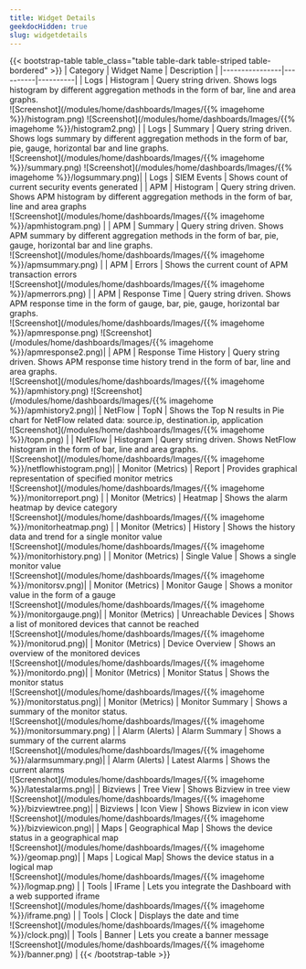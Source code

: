 ```yaml
---
title: Widget Details
geekdocHidden: true
slug: widgetdetails
---
```



{{< bootstrap-table table_class="table table-dark table-striped table-bordered" >}}
| Category          | Widget Name     | Description    |
|----------------|----------|----------|
| Logs           | Histogram     | Query string driven. Shows logs histogram by different aggregation methods in the form of bar, line and area graphs.<br> ![Screenshot](/modules/home/dashboards/Images/{{% imagehome %}}/histogram.png)  ![Screenshot](/modules/home/dashboards/Images/{{% imagehome %}}/histogram2.png)     |
| Logs | Summary | Query string driven. Shows logs summary by different aggregation methods in the form of bar, pie, gauge, horizontal bar and line graphs. <br> ![Screenshot](/modules/home/dashboards/Images/{{% imagehome %}}/summary.png) ![Screenshot](/modules/home/dashboards/Images/{{% imagehome %}}/logsummary.png)|
| Logs | SIEM Events | Shows count of current security events generated |
| APM | Histogram | Query string driven. Shows APM histogram by different aggregation methods in the form of bar, line and area graphs <br> ![Screenshot](/modules/home/dashboards/Images/{{% imagehome %}}/apmhistogram.png) |
| APM | Summary | Query string driven. Shows APM summary by different aggregation methods in the form of bar, pie, gauge, horizontal bar and line graphs. <br> ![Screenshot](/modules/home/dashboards/Images/{{% imagehome %}}/apmsummary.png) |
| APM | Errors | Shows the current count of APM transaction errors <br> ![Screenshot](/modules/home/dashboards/Images/{{% imagehome %}}/apmerrors.png) |
| APM | Response Time | Query string driven. Shows APM response time in the form of gauge, bar, pie, gauge, horizontal bar graphs. <br> ![Screenshot](/modules/home/dashboards/Images/{{% imagehome %}}/apmresponse.png) ![Screenshot](/modules/home/dashboards/Images/{{% imagehome %}}/apmresponse2.png)|
| APM | Response Time History | Query string driven. Shows APM response time history trend in the form of bar, line and area graphs. <br> ![Screenshot](/modules/home/dashboards/Images/{{% imagehome %}}/apmhistory.png) ![Screenshot](/modules/home/dashboards/Images/{{% imagehome %}}/apmhistory2.png)|
| NetFlow | TopN | Shows the Top N results in Pie chart for NetFlow related data: source.ip, destination.ip, application <br> ![Screenshot](/modules/home/dashboards/Images/{{% imagehome %}}/topn.png) |
| NetFlow | Histogram | Query string driven. Shows NetFlow histogram in the form of bar, line and area graphs. <br> ![Screenshot](/modules/home/dashboards/Images/{{% imagehome %}}/netflowhistogram.png)|
| Monitor (Metrics) | Report | Provides graphical representation of specified monitor metrics <br> ![Screenshot](/modules/home/dashboards/Images/{{% imagehome %}}/monitorreport.png) |
| Monitor (Metrics) | Heatmap | Shows the alarm heatmap by device category <br> ![Screenshot](/modules/home/dashboards/Images/{{% imagehome %}}/monitorheatmap.png) |
| Monitor (Metrics) | History | Shows the history data and trend for a single monitor value <br> ![Screenshot](/modules/home/dashboards/Images/{{% imagehome %}}/monitorhistory.png) |
| Monitor (Metrics) | Single Value | Shows a single monitor value <br> ![Screenshot](/modules/home/dashboards/Images/{{% imagehome %}}/monitorsv.png)|
| Monitor (Metrics) | Monitor Gauge | Shows a monitor value in the form of a gauge <br> ![Screenshot](/modules/home/dashboards/Images/{{% imagehome %}}/monitorgauge.png)|
| Monitor (Metrics) | Unreachable Devices | Shows a list of monitored devices that cannot be reached <br> ![Screenshot](/modules/home/dashboards/Images/{{% imagehome %}}/monitorud.png)|
| Monitor (Metrics) | Device Overview | Shows an overview of the monitored devices <br> ![Screenshot](/modules/home/dashboards/Images/{{% imagehome %}}/monitordo.png)|
| Monitor (Metrics) | Monitor Status | Shows the monitor status <br> ![Screenshot](/modules/home/dashboards/Images/{{% imagehome %}}/monitorstatus.png)|
| Monitor (Metrics) | Monitor Summary | Shows a summary of the monitor status. <br> ![Screenshot](/modules/home/dashboards/Images/{{% imagehome %}}/monitorsummary.png) |
| Alarm (Alerts) | Alarm Summary | Shows a summary of the current alarms <br> ![Screenshot](/modules/home/dashboards/Images/{{% imagehome %}}/alarmsummary.png)|
| Alarm (Alerts) | Latest Alarms | Shows the current alarms <br> ![Screenshot](/modules/home/dashboards/Images/{{% imagehome %}}/latestalarms.png)|
| Bizviews | Tree View | Shows Bizview in tree view <br> ![Screenshot](/modules/home/dashboards/Images/{{% imagehome %}}/bizviewtree.png)|
| Bizviews | Icon View | Shows Bizview in icon view <br> ![Screenshot](/modules/home/dashboards/Images/{{% imagehome %}}/bizviewicon.png)|
| Maps | Geographical Map | Shows the device status in a geographical map <br> ![Screenshot](/modules/home/dashboards/Images/{{% imagehome %}}/geomap.png)|
| Maps | Logical Map| Shows the device status in a logical map  <br> ![Screenshot](/modules/home/dashboards/Images/{{% imagehome %}}/logmap.png)  |
| Tools | IFrame | Lets you integrate the Dashboard with a web supported iframe <br> ![Screenshot](/modules/home/dashboards/Images/{{% imagehome %}}/iframe.png) |
| Tools | Clock | Displays the date and time <br> ![Screenshot](/modules/home/dashboards/Images/{{% imagehome %}}/clock.png)|
| Tools | Banner | Lets you create a banner message <br> ![Screenshot](/modules/home/dashboards/Images/{{% imagehome %}}/banner.png) |
{{< /bootstrap-table >}}
